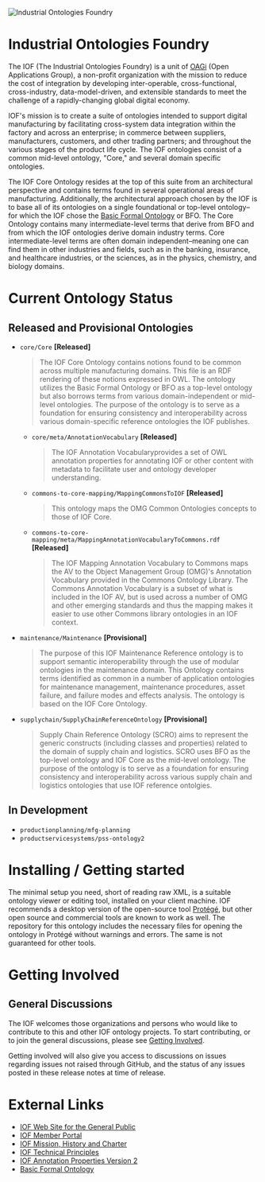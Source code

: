 ![Industrial Ontologies Foundry](https://i0.wp.com/industrialontologies.org/wp-content/uploads/2020/01/cropped-IOF-LOGO-2-4.png)

# Industrial Ontologies Foundry

The IOF (The Industrial Ontologies Foundry) is a unit of [OAGi](https://OAGi.org) (Open Applications Group), a non-profit organization with the mission to reduce the cost of integration by developing inter-operable, cross-functional, cross-industry, data-model-driven, and extensible standards to meet the challenge of a rapidly-changing global digital economy. 

IOF's mission is to create a suite of ontologies intended to support digital manufacturing by facilitating cross-system data integration within the factory and across an enterprise; in commerce between suppliers, manufacturers, customers, and other trading partners; and throughout the various stages of the product life cycle. The IOF ontologies consist of a common mid-level ontology, "Core," and several domain specific ontologies.

The IOF Core Ontology resides at the top of this suite from an architectural perspective and contains terms found in several operational areas of manufacturing. Additionally, the architectural approach chosen by the IOF is to base all of its ontologies on a single foundational or top-level ontology–for which the IOF chose the [Basic Formal Ontology](https://basic-formal-ontology.org/bfo-2020.html) or BFO. The Core Ontology contains many intermediate-level terms that derive from BFO and from which the IOF ontologies derive domain industry terms. Core intermediate-level terms are often domain independent–meaning one can find them in other industries and fields, such as in the banking, insurance, and healthcare industries, or the sciences, as in the physics, chemistry, and biology domains. 

# Current Ontology Status

## Released and Provisional Ontologies

* `core/Core` **[Released]**
  >  The IOF Core Ontology contains notions found to be common across multiple manufacturing domains. This file is an RDF rendering of these notions expressed in OWL. The ontology utilizes the Basic Formal Ontology or BFO as a top-level ontology but also borrows terms from various domain-independent or mid-level ontologies. The purpose of the ontology is to serve as a foundation for ensuring consistency and interoperability across various domain-specific reference ontologies the IOF publishes.
  * `core/meta/AnnotationVocabulary` **[Released]**
    > The IOF Annotation Vocabularyprovides a set of OWL annotation properties for annotating IOF or other content with metadata to facilitate user and ontology developer understanding.	
  * `commons-to-core-mapping/MappingCommonsToIOF` **[Released]**
    > This ontology maps the OMG Common Ontologies concepts to those of IOF Core.
  * `commons-to-core-mapping/meta/MappingAnnotationVocabularyToCommons.rdf` **[Released]**
    > The IOF Mapping Annotation Vocabulary to Commons maps the AV to the Object Management Group (OMG)&apos;s Annotation Vocabulary provided in the Commons Ontology Library. The Commons Annotation Vocabulary is a subset of what is included in the IOF AV, but is used across a number of OMG and other emerging standards and thus the mapping makes it easier to use other Commons library ontologies in an IOF context.
* `maintenance/Maintenance` **[Provisional]**
  > The purpose of this IOF Maintenance Reference ontology is to support semantic interoperability through the use of modular ontologies in the maintenance domain. This Ontology contains terms identified as common in a number of application ontologies for maintenance management, maintenance procedures, asset failure, and failure modes and effects analysis. The ontology is based on the IOF Core Ontology.
* `supplychain/SupplyChainReferenceOntology` **[Provisional]**
  > Supply Chain Reference Ontology (SCRO) aims to represent the generic constructs (including classes and properties) related to the domain of supply chain and logistics. SCRO uses BFO as the top-level ontology and IOF Core as the mid-level ontology. The purpose of the ontology is to serve as a foundation for ensuring consistency and interoperability across various supply chain and logistics ontologies that use IOF reference ontolgies.

## In Development

* `productionplanning/mfg-planning`
* `productservicesystems/pss-ontology2`

# Installing / Getting started

The minimal setup you need, short of reading raw XML, is a suitable ontology viewer or editing tool, installed on your client machine. IOF recommends a desktop version of the open-source tool [Protégé](https://protege.stanford.edu/), but other open source and commercial tools are known to work as well. The repository for this ontology includes the necessary files for opening the ontology in Protégé without warnings and errors. The same is not guaranteed for other tools.  

# Getting Involved

## General Discussions

The IOF welcomes those organizations and persons who would like to contribute to this and other IOF ontology projects. To start contributing, or to join the general discussions, please see [Getting Involved](https://oagiscore.atlassian.net/wiki/spaces/IOF/overview). 

Getting involved will also give you access to discussions on issues regarding issues not raised through GitHub, and the status of any issues posted in these release notes at time of release.

# External Links

- [IOF Web Site for the General Public](http://www.industrialontologies.org/) 
- [IOF Member Portal](https://oagiscore.atlassian.net/wiki/spaces/IOF/overview?homepageId=146047039) 
- [IOF Mission, History and Charter](https://www.industrialontologies.org/our-mission/)
- [IOF Technical Principles](https://www.industrialontologies.org/technical-principles/) 
- [IOF Annotation Properties Version 2](https://oagiscore.atlassian.net/wiki/spaces/IOF/pages/4399431681/IOF+Annotation+Properties+Version+2) 
- [Basic Formal Ontology](https://basic-formal-ontology.org/bfo-2020.html) 

